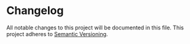 # Changelog

All notable changes to this project will be documented in this file. This project adheres to [Semantic Versioning](https://semver.org/spec/v2.0.0.html).